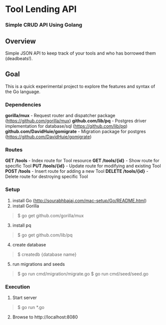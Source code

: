 # Tool Lending API
### Simple CRUD API Using Golang

## Overview
Simple JSON API to keep track of your tools and who has borrowed them (deadbeats!).

## Goal
This is a quick experimental project to explore the features and syntax of the Go language.

### Dependencies
**gorilla/mux** - Request router and dispatcher package (https://github.com/gorilla/mux)
**github.com/lib/pq** - Postgres driver implementation for database/sql (https://github.com/lib/pq)
**github.com/DavidHuie/gomigrate** - Migration package for postgres (https://github.com/DavidHuie/gomigrate)

### Routes
**GET /tools** - Index route for Tool resource
**GET /tools/{id}** - Show route for specific Tool
**PUT /tools/{id}** - Update route for modifying and existing Tool
**POST /tools** - Insert route for adding a new Tool
**DELETE /tools/{id}** - Delete route for destroying specific Tool

### Setup
1. install Go (http://sourabhbajaj.com/mac-setup/Go/README.html)
2. install Gorilla
> $ go get github.com/gorilla/mux
3. install pq
> $ go get github.com/lib/pq
4. create database
> $ createdb {database name}
5. run migrations and seeds
> $ go run cmd/migration/migrate.go
> $ go run cmd/seed/seed.go

### Execution
1. Start server
> $ go run *.go
2. Browse to http://localhost:8080
